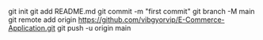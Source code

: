 git init
git add README.md
git commit -m "first commit"
git branch -M main
git remote add origin https://github.com/vibgyorvip/E-Commerce-Application.git
git push -u origin main
